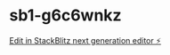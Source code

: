 # sb1-g6c6wnkz

[Edit in StackBlitz next generation editor ⚡️](https://stackblitz.com/~/github.com/jledeso/sb1-g6c6wnkz)
